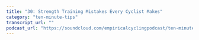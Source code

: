```yaml
---
title: "30: Strength Training Mistakes Every Cyclist Makes"
category: "ten-minute-tips"
transcript_url: ""
podcast_url: "https://soundcloud.com/empiricalcyclingpodcast/ten-minute-tips-30-strength-training-mistakes-every-cyclist-makes"
---
```

